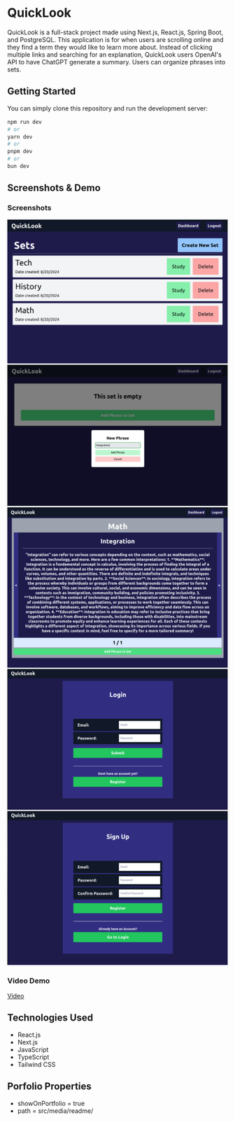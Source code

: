 # QuickLook
QuickLook is a full-stack project made using Next.js, React.js, Spring Boot, and PostgreSQL. This application is for when users are scrolling online and they find a term they would like to learn more about. Instead of clicking multiple links and searching for an explanation, QuickLook users OpenAI's API to have ChatGPT generate a summary. Users can organize phrases into sets.

## Getting Started

You can simply clone this repository and run the development server:

```bash
npm run dev
# or
yarn dev
# or
pnpm dev
# or
bun dev
```


## Screenshots & Demo
### Screenshots
![Alt text](./src/media/readme/dashboard.png)
![Alt text](./src/media/readme/emptyset.png)
![Alt text](./src/media/readme/summary.png)
![Alt text](./src/media/readme/login.png)
![Alt text](./src/media/readme/register.png)

### Video Demo
[Video](https://commonmark.org/help/)

## Technologies Used 
- React.js
- Next.js
- JavaScript
- TypeScript
- Tailwind CSS

## Porfolio Properties
- showOnPortfolio = true
- path = src/media/readme/
